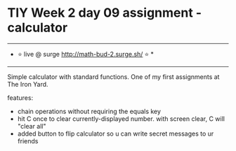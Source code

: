 # TIY Week 2 day 09 assignment - calculator

---

* ⭐️ live @ surge http://math-bud-2.surge.sh/ ⭐️ *

---

Simple calculator with standard functions. One of my first assignments at The Iron Yard.

features:
- chain operations without requiring the equals key
- hit C once to clear currently-displayed number. with screen clear, C will "clear all"
- added button to flip calculator so u can write secret messages to ur friends 

